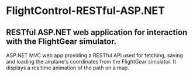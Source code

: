 # FlightControl-RESTful-ASP.NET
## RESTful ASP.NET web application for interaction with the FlightGear simulator.
ASP.NET MVC web app providing a RESTful API used for fetching, saving and loading the airplane's coordinates from the FlightGear simulator.
It displays a realtime animation of the path on a map.
